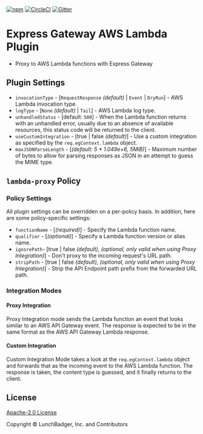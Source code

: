 [![npm][npm-version-badge]][npm-package-url]
[![CircleCI][circleci-badge]][circleci-master-url]
[![Gitter][gitter-badge]][gitter-room-url]

# Express Gateway AWS Lambda Plugin

* Proxy to AWS Lambda functions with Express Gateway

## Plugin Settings

* `invocationType` - [`RequestResponse` _(default)_ | `Event` | `DryRun`] - AWS Lambda invocation type.
* `logType` - [`None` _(default)_ | `Tail`] - AWS Lambda log type.
* `unhandledStatus` - [default: `500`] - When the Lambda function returns with an unhandled error, usually due to an absence of available resources, this status code will be returned to the client.
* `useCustomIntegration` - [true | false _(default)_] - Use a custom integration as specified by the `req.egContext.lambda` object.
* `maxJSONParseLength` - [_(default: 5 * 1.049e+6, 5MiB)_] - Maximum number of bytes to allow for parsing responses as JSON in an attempt to guess the MIME type.

## `lambda-proxy` Policy

### Policy Settings

All plugin settings can be overridden on a per-policy basis.  In addition, here are some policy-specific settings:

* `functionName` - [_(required)_] - Specify the Lambda function name.
* `qualifier` - [_(optional)_] - Specify a Lambda function version or alias name.
* `ignorePath`- [true | false _(default)_, _(optional, only valid when using Proxy Integration)_] - Don't proxy to the incoming request's URL path.
* `stripPath` - [true | false _(default)_, _(optional, only valid when using Proxy Integration)_] - Strip the API Endpoint path prefix from the forwarded URL path.

### Integration Modes

#### Proxy Integration

Proxy Integration mode sends the Lambda function an event that looks similar to an AWS API Gateway event.  The response is expected to be in the same format as the AWS API Gateway Lambda response.

#### Custom Integration

Custom Integration Mode takes a look at the `req.egContext.lambda` object and forwards that as the incoming event to the AWS Lambda function.  The response is taken, the content type is guessed, and it finally returns to the client.

## License

[Apache-2.0 License][apache-license]

Copyright © LunchBadger, Inc. and Contributors

[apache-license]: https://github.com/expressgateway/express-gateway-plugin-lambda/blob/master/LICENSE
[npm-version-badge]: https://img.shields.io/npm/v/express-gateway-plugin-lambda.svg
[npm-package-url]: https://www.npmjs.com/package/express-gateway-plugin-lambda
[circleci-badge]: https://circleci.com/gh/ExpressGateway/express-gateway-plugin-lambda/tree/master.svg?style=shield&circle-token=45cb3093e78cb81947f2adba9ca877acdbb2eb4e
[circleci-master-url]: https://circleci.com/gh/ExpressGateway/express-gateway-plugin-lambda/tree/master
[gitter-badge]: https://img.shields.io/gitter/room/expressgateway/express-gateway.svg
[gitter-room-url]: https://gitter.im/ExpressGateway/express-gateway
